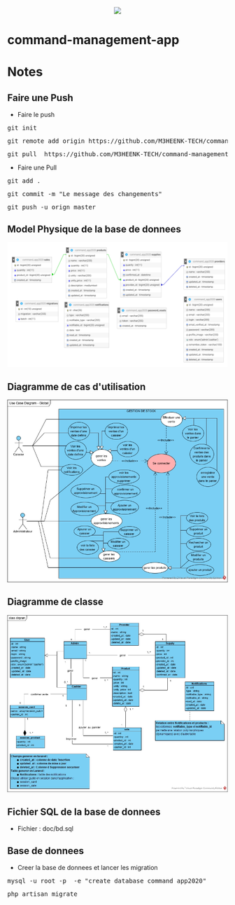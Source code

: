 <p align="center"><img src="https://avatars0.githubusercontent.com/u/45993282?s=200&v=4" width="400"></p>

# command-management-app

# Notes

##  Faire une Push

* Faire le push
<pre>git init</pre>
<pre>git remote add origin https://github.com/M3HEENK-TECH/command-management-app.git</pre>
<pre>git pull  https://github.com/M3HEENK-TECH/command-management-app.git master</pre>

* Faire une Pull
<pre>git add .</pre>
<pre>git commit -m "Le message des changements"</pre>
<pre>git push -u orign master</pre>

## Model Physique  de la base de donnees
![Model de BD](https://raw.githubusercontent.com/M3HEENK-TECH/command-management-app/master/doc/db_model.png)

## Diagramme de cas d'utilisation
![Diagramme de cas d'utilisation](https://raw.githubusercontent.com/M3HEENK-TECH/command-management-app/master/doc/uc_diagram.jpg)

## Diagramme de classe
![Diagramme de classe](https://raw.githubusercontent.com/M3HEENK-TECH/command-management-app/master/doc/class_dirgram.jpg)


## Fichier SQL de la base de donnees
 * Fichier : doc/bd.sql

## Base  de donnees
* Creer la base de donnees et lancer les migration
<pre>
mysql -u root -p  -e "create database command_app2020"
</pre>
<pre>
php artisan migrate
</pre>
